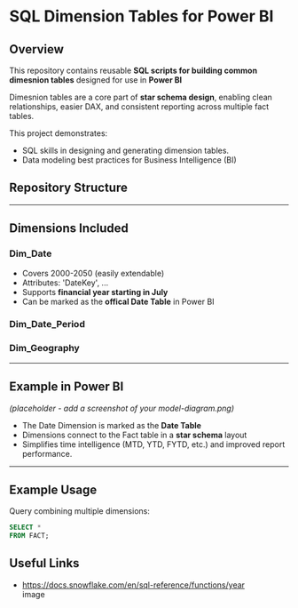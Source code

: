 # SQL Dimension Tables for Power BI

## Overview
This repository contains reusable **SQL scripts for building common dimesnion tables** designed for use in **Power BI**

Dimesnion tables are a core part of **star schema design**, enabling clean relationships, easier DAX, and consistent reporting across multiple fact tables.

This project demonstrates:
- SQL skills in designing and generating dimension tables.
- Data modeling best practices for Business Intelligence (BI)

## Repository Structure


---


## Dimensions Included
### Dim_Date
- Covers 2000-2050 (easily extendable)
- Attributes: 'DateKey', ...
- Supports **financial year starting in July**
- Can be marked as the **offical Date Table** in Power BI

### Dim_Date_Period

### Dim_Geography


---

## Example in Power BI
*(placeholder - add a screenshot of your model-diagram.png)*

- The Date Dimension is marked as the **Date Table**
- Dimensions connect to the Fact table in a **star schema** layout
- Simplifies time intelligence (MTD, YTD, FYTD, etc.) and improved report performance.

---

## Example Usage
Query combining multiple dimensions:
```sql
SELECT *
FROM FACT;

```



## Useful Links
- https://docs.snowflake.com/en/sql-reference/functions/year<img width="488" height="17" alt="image" src="https://github.com/user-attachments/assets/c4297b86-d570-4757-8c2d-6aab4d641dc1" />

